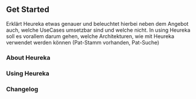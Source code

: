 ## Get Started
Erklärt Heureka etwas genauer und beleuchtet hierbei neben dem Angebot auch, welche UseCases umsetzbar sind und welche nicht. In using Heureka soll es vorallem darum gehen, welche Architekturen, wie mit Heureka verwendet werden können (Pat-Stamm vorhanden, Pat-Suche) 

### About Heureka

### Using Heureka

### Changelog
<!--stackedit_data:
eyJoaXN0b3J5IjpbMTM5NzA5NDc0MF19
-->